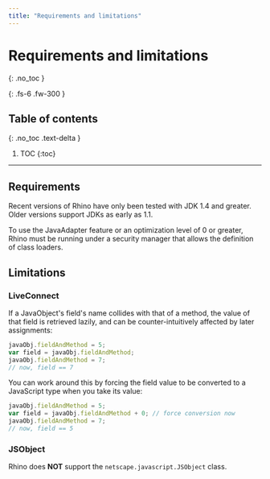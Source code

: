 ```yaml
---
title: "Requirements and limitations"
---
```


# Requirements and limitations

{: .no_toc }

{: .fs-6 .fw-300 }

## Table of contents

{: .no_toc .text-delta }

1. TOC
{:toc}

---

## Requirements

Recent versions of Rhino have only been tested with JDK 1.4 and greater. Older versions support JDKs as early as 1.1.

To use the JavaAdapter feature or an optimization level of 0 or greater, Rhino must be running under a security manager that allows the definition of class loaders.

## Limitations

### LiveConnect

If a JavaObject's field's name collides with that of a method, the value of that field is retrieved lazily, and can be counter-intuitively affected by later assignments:

```js
javaObj.fieldAndMethod = 5;
var field = javaObj.fieldAndMethod;
javaObj.fieldAndMethod = 7;
// now, field == 7
```

You can work around this by forcing the field value to be converted to a JavaScript type when you take its value:

```js
javaObj.fieldAndMethod = 5;
var field = javaObj.fieldAndMethod + 0; // force conversion now
javaObj.fieldAndMethod = 7;
// now, field == 5
```

### JSObject

Rhino does **NOT** support the `netscape.javascript.JSObject` class.
